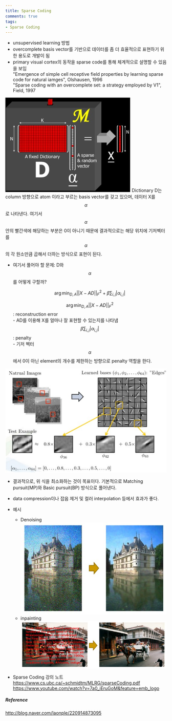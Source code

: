 ```yaml
---
title: Sparse Coding
comments: true
tags:
- Sparse Coding
---
```


- unsupervised learning 방법
- overcomplete basis vector를 기반으로 데이터를 좀 더 효율적으로 표현하기 위한 용도로 개발이 됨    
- primary visual cortex의 동작을 sparse code를 통해 체계적으로 설명할 수 있음을 보임    
    "Emergence of simple cell receptive field properties by learning sparse code for natural iamges", Olshausen, 1996    
    "Sparse coding with an overcomplete set: a strategy employed by V1", Field, 1997

![Sparse coding](/assets/img/SparseCoding/sparse_coding.jpg)
Dictionary D는 column 방향으로 atom 이라고 부르는 basis vector를 갖고 있으며, 데이터 X를 $$\alpha$$로 나타낸다.
여기서 $$\alpha$$ 안의 빨간색에 해당하는 부분은 0이 아니기 때문에 결과적으로는 해당 위치에 기저벡터를 $$\alpha$$의 각 원소만큼 곱해서 더하는 방식으로 표현이 된다.

- 여기서 풀어야 할 문제: D와 $$\alpha$$를 어떻게 구할까?    
    
    $$\arg \min_{D,A} ||X-AD||^2_F+\beta\displaystyle\sum_{i,j}|\alpha_{i,j}|$$
    
    $$\arg \min_{D,A} ||X-AD||^2_F$$ : reconstruction error    
        - AD를 이용해 X를 얼마나 잘 표현할 수 있는지를 나타냄     
    $$\beta\displaystyle\sum_{i,j}|\alpha_{i,j}|$$ : penalty    
        - 기저 벡터 $$\alpha$$에서 0이 아닌 element의 개수를 제한하는 방향으로 penalty 역할을 한다.    

![Sparse coding2](/assets/img/SparseCoding/sparse_coding_2.jpg)    

- 결과적으로, 위 식을 최소화하는 것이 목표이다. 기본적으로 Matching pursuit(MP)와 Basic pursuit(BP) 방식으로 풀어낸다.
- data compression이나 잡음 제거 및 컬러 interpolation 등에서 효과가 좋다.

- 예시    
    - Denoising    
        ![Sparse coding_denoising](/assets/img/SparseCoding/denoising.jpg)
    - inpainting    
        ![Sparse coding_inpainting](/assets/img/SparseCoding/inpainting.jpg)    

- Sparse Coding 강의 노트
    https://www.cs.ubc.ca/~schmidtm/MLRG/sparseCoding.pdf
    https://www.youtube.com/watch?v=7a0_iEruGoM&feature=emb_logo
    
    

##### Reference
http://blog.naver.com/laonple/220914873095
